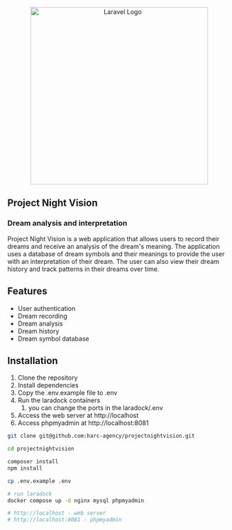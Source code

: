 <p align="center"><a href="https://laravel.com" target="_blank"><img src="https://raw.githubusercontent.com/laravel/art/master/logo-lockup/5%20SVG/2%20CMYK/1%20Full%20Color/laravel-logolockup-cmyk-red.svg" width="400" alt="Laravel Logo"></a></p>


## Project Night Vision
### Dream analysis and interpretation

Project Night Vision is a web application that allows users to record their dreams and receive an analysis of the dream's meaning. The application uses a database of dream symbols and their meanings to provide the user with an interpretation of their dream. The user can also view their dream history and track patterns in their dreams over time.

## Features

- User authentication
- Dream recording
- Dream analysis
- Dream history
- Dream symbol database

## Installation

1. Clone the repository
2. Install dependencies
3. Copy the .env.example file to .env
4. Run the laradock containers
   1. you can change the ports in the laradock/.env
5. Access the web server at http://localhost
6. Access phpmyadmin at http://localhost:8081


```bash
git clone git@github.com:harc-agency/projectnightvision.git

cd projectnightvision

composer install
npm install

cp .env.example .env

# run laradock
docker compose up -d nginx mysql phpmyadmin

# http://localhost - web server
# http://localhost:8081 - phpmyadmin
 
```


